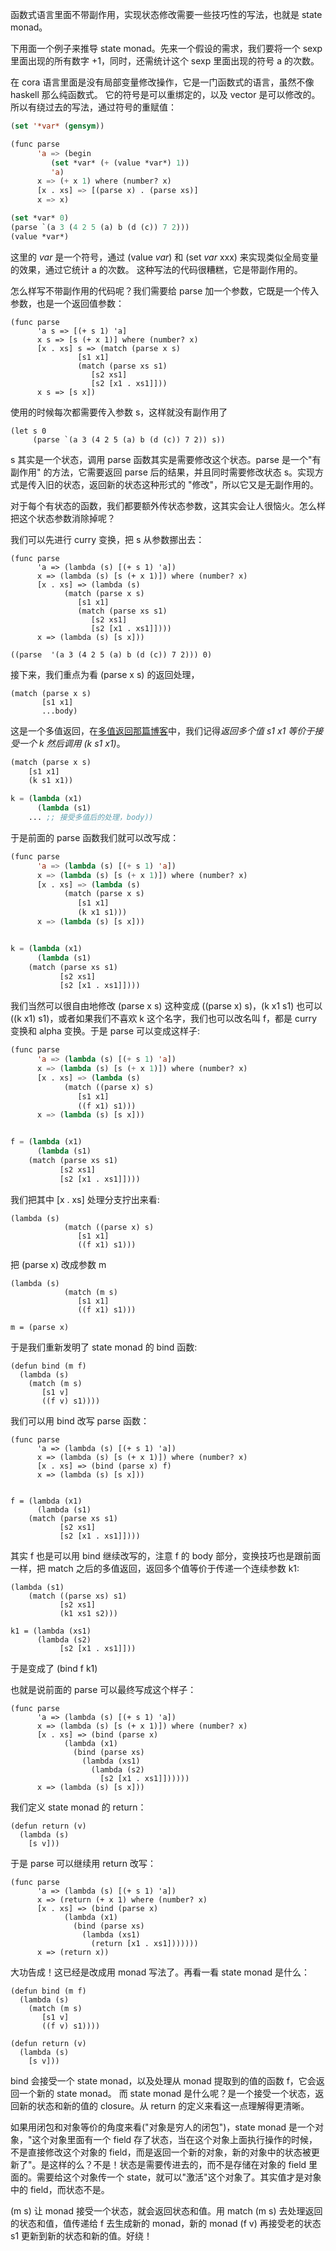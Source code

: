 函数式语言里面不带副作用，实现状态修改需要一些技巧性的写法，也就是 state monad。

下用面一个例子来推导 state monad。先来一个假设的需求，我们要将一个 sexp 里面出现的所有数字 +1，同时，还需统计这个 sexp 里面出现的符号 a 的次数。

在 cora 语言里面是没有局部变量修改操作，它是一门函数式的语言，虽然不像 haskell 那么纯函数式。
它的符号是可以重绑定的，以及 vector 是可以修改的。所以有绕过去的写法，通过符号的重赋值：

```lisp
(set '*var* (gensym))

(func parse
      'a => (begin
		 (set *var* (+ (value *var*) 1))
		 'a)
      x => (+ x 1) where (number? x)
      [x . xs] => [(parse x) . (parse xs)]
      x => x)

(set *var* 0)
(parse `(a 3 (4 2 5 (a) b (d (c)) 7 2)))
(value *var*)
```

这里的 *var* 是一个符号，通过 (value *var*) 和 (set *var* xxx) 来实现类似全局变量的效果，通过它统计 a 的次数。
这种写法的代码很糟糕，它是带副作用的。


怎么样写不带副作用的代码呢？我们需要给 parse 加一个参数，它既是一个传入参数，也是一个返回值参数：


```
(func parse
      'a s => [(+ s 1) 'a]
      x s => [s (+ x 1)] where (number? x)
      [x . xs] s => (match (parse x s)
			   [s1 x1]
			   (match (parse xs s1)
				  [s2 xs1]
				  [s2 [x1 . xs1]]))
      x s => [s x])
```

使用的时候每次都需要传入参数 s，这样就没有副作用了

```
(let s 0
     (parse `(a 3 (4 2 5 (a) b (d (c)) 7 2)) s))
```

s 其实是一个状态，调用 parse 函数其实是需要修改这个状态。parse 是一个"有副作用" 的方法，它需要返回 parse 后的结果，并且同时需要修改状态 s。实现方式是传入旧的状态，返回新的状态这种形式的 "修改"，所以它又是无副作用的。

对于每个有状态的函数，我们都要额外传状态参数，这其实会让人很恼火。怎么样把这个状态参数消除掉呢？

我们可以先进行 curry 变换，把 s 从参数挪出去：

```
(func parse
      'a => (lambda (s) [(+ s 1) 'a])
      x => (lambda (s) [s (+ x 1)]) where (number? x)
      [x . xs] => (lambda (s)
		    (match (parse x s)
			   [s1 x1]
			   (match (parse xs s1)
				  [s2 xs1]
				  [s2 [x1 . xs1]])))
      x => (lambda (s) [s x]))

((parse  '(a 3 (4 2 5 (a) b (d (c)) 7 2))) 0)
```

接下来，我们重点为看 (parse x s) 的返回处理，

```
(match (parse x s)
       [s1 x1]
	   ...body)
```

这是一个多值返回，在[多值返回那篇博客](multiple-returns-in-scheme.md)中，我们记得*返回多个值 s1 x1 等价于接受一个 k 然后调用 (k s1 x1)*。


```lisp
(match (parse x s)
	[s1 x1]
	(k s1 x1))

k = (lambda (x1)
      (lambda (s1)
	... ;; 接受多值后的处理，body))
```

于是前面的 parse 函数我们就可以改写成：

```lisp
(func parse
      'a => (lambda (s) [(+ s 1) 'a])
      x => (lambda (s) [s (+ x 1)]) where (number? x)
      [x . xs] => (lambda (s)
		    (match (parse x s)
			   [s1 x1]
			   (k x1 s1)))
      x => (lambda (s) [s x]))


k = (lambda (x1)
      (lambda (s1)
	(match (parse xs s1)
	       [s2 xs1]
	       [s2 [x1 . xs1]])))
```

我们当然可以很自由地修改 (parse x s) 这种变成 ((parse x) s)，(k x1 s1) 也可以 ((k x1) s1)，或者如果我们不喜欢 k 这个名字，我们也可以改名叫 f，都是 curry 变换和 alpha 变换。于是 parse 可以变成这样子:


```lisp
(func parse
      'a => (lambda (s) [(+ s 1) 'a])
      x => (lambda (s) [s (+ x 1)]) where (number? x)
      [x . xs] => (lambda (s)
		    (match ((parse x) s)
			   [s1 x1]
			   ((f x1) s1)))
      x => (lambda (s) [s x]))


f = (lambda (x1)
      (lambda (s1)
	(match (parse xs s1)
	       [s2 xs1]
	       [s2 [x1 . xs1]])))
```

我们把其中 [x . xs] 处理分支拧出来看:

```
(lambda (s)
		    (match ((parse x) s)
			   [s1 x1]
			   ((f x1) s1)))
```

把 (parse x) 改成参数 m

```
(lambda (s)
		    (match (m s)
			   [s1 x1]
			   ((f x1) s1)))

m = (parse x)
```

于是我们重新发明了 state monad 的 bind 函数:

```
(defun bind (m f)
  (lambda (s)
    (match (m s)
	   [s1 v]
	   ((f v) s1))))
```

我们可以用 bind 改写 parse 函数：

```
(func parse
      'a => (lambda (s) [(+ s 1) 'a])
      x => (lambda (s) [s (+ x 1)]) where (number? x)
      [x . xs] => (bind (parse x) f)
      x => (lambda (s) [s x]))


f = (lambda (x1)
      (lambda (s1)
	(match (parse xs s1)
	       [s2 xs1]
	       [s2 [x1 . xs1]])))
```

其实 f 也是可以用 bind 继续改写的，注意 f 的 body 部分，变换技巧也是跟前面一样，把 match 之后的多值返回，返回多个值等价于传递一个连续参数 k1:

```
(lambda (s1)
	(match ((parse xs) s1)
	       [s2 xs1]
		   (k1 xs1 s2)))

k1 = (lambda (xs1)
	  (lambda (s2)
	       [s2 [x1 . xs1]]))
```

于是变成了 (bind f k1)

也就是说前面的 parse 可以最终写成这个样子：

```
(func parse
      'a => (lambda (s) [(+ s 1) 'a])
      x => (lambda (s) [s (+ x 1)]) where (number? x)
      [x . xs] => (bind (parse x)
			(lambda (x1)
			  (bind (parse xs)
				(lambda (xs1)
				  (lambda (s2)
				    [s2 [x1 . xs1]])))))
      x => (lambda (s) [s x]))
```

我们定义 state monad 的 return：

```
(defun return (v)
  (lambda (s)
    [s v]))
```

于是 parse 可以继续用 return 改写：

```
(func parse
      'a => (lambda (s) [(+ s 1) 'a])
      x => (return (+ x 1) where (number? x)
      [x . xs] => (bind (parse x)
			(lambda (x1)
			  (bind (parse xs)
				(lambda (xs1)
				  (return [x1 . xs1]))))))
      x => (return x))
```

大功告成！这已经是改成用 monad 写法了。再看一看 state monad 是什么：


```
(defun bind (m f)
  (lambda (s)
    (match (m s)
	   [s1 v]
	   ((f v) s1))))

(defun return (v)
  (lambda (s)
    [s v]))
```

bind 会接受一个 state monad，以及处理从 monad 提取到的值的函数 f，它会返回一个新的 state monad。
而 state monad 是什么呢？是一个接受一个状态，返回新的状态和新的值的 closure。从 return 的定义来看这一点理解得更清晰。

如果用闭包和对象等价的角度来看("对象是穷人的闭包")，state monad 是一个对象，"这个对象里面有一个 field 存了状态，当在这个对象上面执行操作的时候，不是直接修改这个对象的 field，而是返回一个新的对象，新的对象中的状态被更新了"。是这样的么？不是！状态是需要传进去的，而不是存储在对象的 field 里面的。需要给这个对象传一个 state，就可以"激活"这个对象了。其实值才是对象中的 field，而状态不是。

(m s) 让 monad 接受一个状态，就会返回状态和值。用 match (m s) 去处理返回的状态和值，值传递给 f 去生成新的 monad，新的 monad (f v) 再接受老的状态 s1 更新到新的状态和新的值。好绕！
